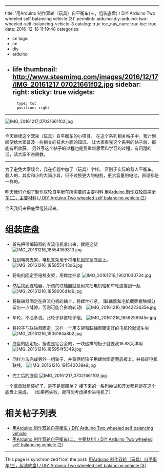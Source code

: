 
---
title: '用Arduino 制作双轮（玩具）自平衡车(三，组装底盘) / DIY Arduino Two wheeled self balancing vehicle (3)'
permlink: arduino-diy-arduino-two-wheeled-self-balancing-vehicle-3
catalog: true
toc_nav_num: true
toc: true
date: 2016-12-18 11:19:48
categories:
- cn
tags:
- cn
- diy
- arduino
- life
thumbnail: http://www.steemimg.com/images/2016/12/17/IMG_20161217_07021661f02.jpg
sidebar:
    right:
        sticky: true
widgets:
    -
        type: toc
        position: right
---


![IMG_20161217_07021661f02.jpg](http://www.steemimg.com/images/2016/12/17/IMG_20161217_07021661f02.jpg)

****

今天继续这个双轮（玩具）自平衡车的小项目。
在这个系列相关帖子中，我计划顺便给大家普及一些相关的技术方面的知识。
让大家看完这个系列的帖子后，都能有所收获。
另外写这个帖子的过程也是我重新思索和学习的过程，有问题的话，请大家不吝赐教。

****
为了避免大家误会，我在标题中加了（玩具）字样。
区别于实际的载人平衡车。
载人的，其实和小的大同小异，只不过换更大的电机，更大容量的电池，原理都是一样的。

昨天我们介绍了制作双轮自平衡车所需要的主要材料
 [用Arduino 制作双轮自平衡车(二，主要材料) / DIY Arduino Two wheeled self balancing vehicle (2)](https://steemit.com/cn/@oflyhigh/arduino-diy-arduino-two-wheeled-self-balancing-vehicle-2)

今天我们来把底盘组装起来。

# 组装底盘

* 首先把带编码器的直流电机拿出来，就是这货
![IMG_20161216_18554359313.jpg](http://www.steemimg.com/images/2016/12/17/IMG_20161216_18554359313.jpg)

* 找到电机支架，电机支架用于将电机固定至底盘上。
![IMG_20161216_185855443d6.jpg](http://www.steemimg.com/images/2016/12/18/IMG_20161216_185855443d6.jpg)

* 将电机固定至电机支架，用螺丝拧紧
![IMG_20161216_19021030734.jpg](http://www.steemimg.com/images/2016/12/18/IMG_20161216_19021030734.jpg)

* 然后找到连轴器，所谓的联轴器就是用来把电机轴和车轮连接到一起
![IMG_20161216_1858006d1d9.jpg](http://www.steemimg.com/images/2016/12/18/IMG_20161216_1858006d1d9.jpg)

* 将联轴器固定在直流电机的轴上，将螺丝拧紧。（联轴器和电机截面接触部分留出一点缝隙，否则可能会影响转动）
![IMG_20161216_1904223d35e.jpg](http://www.steemimg.com/images/2016/12/18/IMG_20161216_1904223d35e.jpg)

* 车轮，不必多说。此轮子非彼轮子哦。
![IMG_20161216_1858259945e.jpg](http://www.steemimg.com/images/2016/12/18/IMG_20161216_1858259945e.jpg)

* 将轮子与联轴器固定，这样一个用支架和联轴器固定好的电机轮就诞生啦
![IMG_20161216_1906164a8b2.jpg](http://www.steemimg.com/images/2016/12/18/IMG_20161216_1906164a8b2.jpg)

* 底盘的固定板，据说是铝合金的，一块这样的板子就要我18.88大洋啊
![IMG_20161216_185954f5349.jpg](http://www.steemimg.com/images/2016/12/18/IMG_20161216_185954f5349.jpg)

* 同样方法完成另外一组轮子，并将两组轮子用螺丝固定至底板上。并插好电机联线。
![IMG_20161216_191540039e9.jpg](http://www.steemimg.com/images/2016/12/18/IMG_20161216_191540039e9.jpg)

* 完工后的底盘
![IMG_20161217_07021661f02.jpg](http://www.steemimg.com/images/2016/12/17/IMG_20161217_07021661f02.jpg)

一个底盘就组装好了，是不是很简单？
接下来的一系列尝试和开发都将是在这个底盘上完成。
（如果再失败，就可能考虑换步进电机了）


# 相关帖子列表
* [用Arduino 制作双轮自平衡车 / DIY Arduino Two wheeled self balancing vehicle](https://steemit.com/cn/@oflyhigh/arduino-diy-arduino-two-wheeled-self-balancing-vehicle)
* [用Arduino 制作双轮自平衡车(二，主要材料) / DIY Arduino Two wheeled self balancing vehicle (2)](https://steemit.com/cn/@oflyhigh/arduino-diy-arduino-two-wheeled-self-balancing-vehicle-2)

- - -

This page is synchronized from the post: [用Arduino 制作双轮（玩具）自平衡车(三，组装底盘) / DIY Arduino Two wheeled self balancing vehicle (3)](https://steemit.com/@oflyhigh/arduino-diy-arduino-two-wheeled-self-balancing-vehicle-3)
